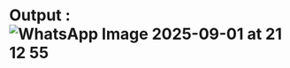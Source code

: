 # Output : ![WhatsApp Image 2025-09-01 at 21 12 55](https://github.com/user-attachments/assets/2f6fdc47-1cb5-46e5-9763-5717fa3b0523)
